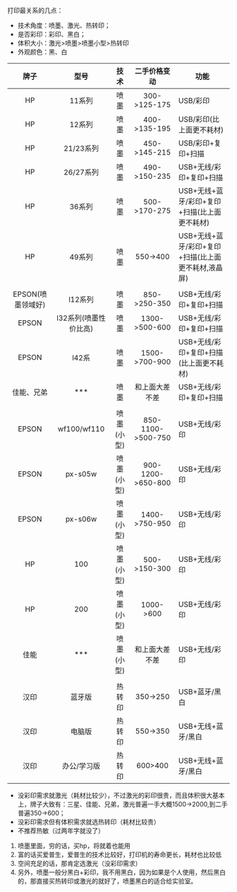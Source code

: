 打印最关系的几点：

- 技术角度：喷墨、激光、热转印；
- 是否彩印：彩印、黑白；
- 体积大小：激光>喷墨>喷墨小型>热转印
- 外观颜色：黑、白

|牌子|型号|技术|二手价格变动|功能|
|:----------: | :-----------: |:----------: |:----------: |------------ |
|HP|11系列|喷墨|300->125-175|USB/彩印|
|HP|12系列|喷墨|400->135-195|USB/彩印(比上面更不耗材)|
|HP|21/23系列|喷墨|450->145-215|USB/彩印+复印+扫描|
|HP|26/27系列|喷墨|490->150-235|USB+无线/彩印+复印+扫描|
|HP|36系列|喷墨|500->170-275|USB+无线+蓝牙/彩印+复印+扫描(比上面更不耗材)|
|HP|49系列|喷墨|550->400|USB+无线+蓝牙/彩印+复印+扫描(比上面更不耗材,液晶屏)|
||||||
|EPSON(喷墨领域好)| l12系列 |喷墨|850->250-350|USB+无线/彩印+复印+扫描|
|EPSON|  l32系列(喷墨性价比高)  |喷墨|1300->500-600|USB+无线/彩印+复印+扫描|
|EPSON| l42系 |喷墨|1500->700-900|USB+无线/彩印+复印+扫描(比上面更不耗材)|
|佳能、兄弟| *** |喷墨|和上面大差不差|USB+无线/彩印+复印+扫描|
||  ||||
|EPSON| wf100/wf110 |喷墨(小型)|850-1100->500-750|USB+无线/彩印|
|EPSON| px-s05w |喷墨(小型)|900-1200->650-800|USB+无线/彩印|
|EPSON| px-s06w |喷墨(小型)|1400->750-950|USB+无线/彩印|
|HP| 100 |喷墨(小型)|500->150-300|USB+无线/彩印|
|HP| 200 |喷墨(小型)|1000->600|USB+无线/彩印|
|佳能| *** |喷墨(小型)|和上面大差不差|USB+无线/彩印|
||  ||||
|汉印|蓝牙版|热转印|350->250|USB+蓝牙/黑白|
|汉印|电脑版|热转印|550->350|USB+无线+蓝牙/黑白|
|汉印| 办公/学习版 |热转印|600>400|USB+无线+蓝牙/黑白|

- 没彩印需求就激光（耗材比较少），不过激光的彩印很贵，而且体积很大基本上，牌子大致有：三星、佳能、兄弟，激光普遍一手大概1500->2000,到二手普遍350->600；
- 没彩印需求但有体积需求就选热转印（耗材比较贵）
- 不推荐热敏（过两年字就没了）

1. 喷墨里面，穷的话，买hp，将就着也能用
2. 富的话买爱普生，爱普生的技术比较好，打印机的寿命更长，耗材也比较低
3. 空间充足的话，那肯定选激光（没彩印需求）
4. 另外，喷墨一般分黑白+彩印，我不用黑白，因为如果是个人使用，然后黑白的，那直接买热转印或激光的就好了，喷墨黑白的适合给实验室。
